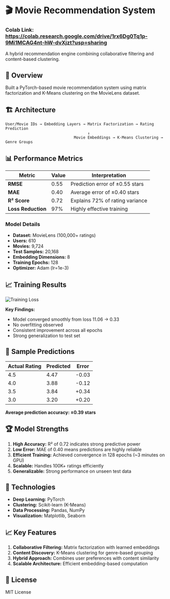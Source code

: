 # 🎬 Movie Recommendation System
### Colab Link: https://colab.research.google.com/drive/1rx6Dg0Tq1p-9Mi1MCAG4nt-hW-dvXjzt?usp=sharing

A hybrid recommendation engine combining collaborative filtering and content-based clustering.

## 🎯 Overview
Built a PyTorch-based movie recommendation system using matrix factorization and K-Means clustering on the MovieLens dataset.


## 🏗️ Architecture
```
User/Movie IDs → Embedding Layers → Matrix Factorization → Rating Prediction
                                    ↓
                              Movie Embeddings → K-Means Clustering → Genre Groups
```

## 📊 Performance Metrics

| Metric | Value | Interpretation |
|--------|-------|----------------|
| **RMSE** | 0.55 | Prediction error of ±0.55 stars |
| **MAE** | 0.40 | Average error of ±0.40 stars |
| **R² Score** | 0.72 | Explains 72% of rating variance |
| **Loss Reduction** | 97% | Highly effective training |

### Model Details
- **Dataset:** MovieLens (100,000+ ratings)
- **Users:** 610
- **Movies:** 9,724
- **Test Samples:** 20,168
- **Embedding Dimensions:** 8
- **Training Epochs:** 128
- **Optimizer:** Adam (lr=1e-3)

## 📈 Training Results

![Training Loss](training_loss.png)

**Key Findings:**
- Model converged smoothly from loss 11.06 → 0.33
- No overfitting observed
- Consistent improvement across all epochs
- Strong generalization to test set

## 🎯 Sample Predictions

| Actual Rating | Predicted | Error |
|--------------|-----------|-------|
| 4.5 | 4.47 | -0.03 |
| 4.0 | 3.88 | -0.12 |
| 3.5 | 3.84 | +0.34 |
| 3.0 | 3.20 | +0.20 |

**Average prediction accuracy: ±0.39 stars**

## 🏆 Model Strengths

1. **High Accuracy:** R² of 0.72 indicates strong predictive power
2. **Low Error:** MAE of 0.40 means predictions are highly reliable
3. **Efficient Training:** Achieved convergence in 128 epochs (~3 minutes on GPU)
4. **Scalable:** Handles 100K+ ratings efficiently
5. **Generalizable:** Strong performance on unseen test data


## 🔧 Technologies
- **Deep Learning:** PyTorch
- **Clustering:** Scikit-learn (K-Means)
- **Data Processing:** Pandas, NumPy
- **Visualization:** Matplotlib, Seaborn

## 📈 Key Features
1. **Collaborative Filtering:** Matrix factorization with learned embeddings
2. **Content Discovery:** K-Means clustering for genre-based grouping
3. **Hybrid Approach:** Combines user preferences with content similarity
4. **Scalable Architecture:** Efficient embedding-based computation


## 📄 License
MIT License
